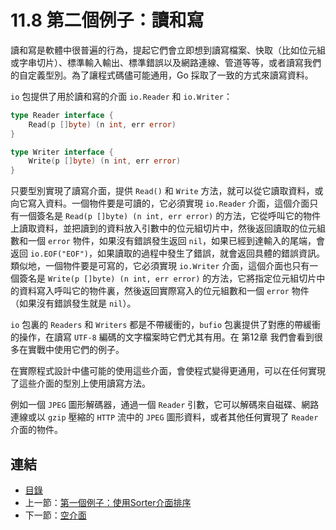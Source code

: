 ﻿# 11.8 第二個例子：讀和寫

讀和寫是軟體中很普遍的行為，提起它們會立即想到讀寫檔案、快取（比如位元組或字串切片）、標準輸入輸出、標準錯誤以及網路連線、管道等等，或者讀寫我們的自定義型別。為了讓程式碼儘可能通用，Go 採取了一致的方式來讀寫資料。

`io` 包提供了用於讀和寫的介面 `io.Reader` 和 `io.Writer`：

```go
type Reader interface {
    Read(p []byte) (n int, err error)
}

type Writer interface {
    Write(p []byte) (n int, err error)
}
```

只要型別實現了讀寫介面，提供 `Read()` 和 `Write` 方法，就可以從它讀取資料，或向它寫入資料。一個物件要是可讀的，它必須實現 `io.Reader` 介面，這個介面只有一個簽名是 `Read(p []byte) (n int, err error)` 的方法，它從呼叫它的物件上讀取資料，並把讀到的資料放入引數中的位元組切片中，然後返回讀取的位元組數和一個 `error` 物件，如果沒有錯誤發生返回 `nil`，如果已經到達輸入的尾端，會返回 `io.EOF("EOF")`，如果讀取的過程中發生了錯誤，就會返回具體的錯誤資訊。類似地，一個物件要是可寫的，它必須實現 `io.Writer` 介面，這個介面也只有一個簽名是 `Write(p []byte) (n int, err error)` 的方法，它將指定位元組切片中的資料寫入呼叫它的物件裏，然後返回實際寫入的位元組數和一個 `error` 物件（如果沒有錯誤發生就是 `nil`）。

`io` 包裏的 `Readers` 和 `Writers` 都是不帶緩衝的，`bufio` 包裏提供了對應的帶緩衝的操作，在讀寫 `UTF-8` 編碼的文字檔案時它們尤其有用。在 第12章 我們會看到很多在實戰中使用它們的例子。

在實際程式設計中儘可能的使用這些介面，會使程式變得更通用，可以在任何實現了這些介面的型別上使用讀寫方法。

例如一個 `JPEG` 圖形解碼器，通過一個 `Reader` 引數，它可以解碼來自磁碟、網路連線或以 `gzip` 壓縮的 `HTTP` 流中的 `JPEG` 圖形資料，或者其他任何實現了 `Reader` 介面的物件。 

## 連結

- [目錄](directory.md)
- 上一節：[第一個例子：使用Sorter介面排序](11.7.md)
- 下一節：[空介面](11.9.md)